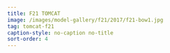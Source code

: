 ```yaml
---
title: F21 TOMCAT
image: /images/model-gallery/f21/2017/f21-bow1.jpg
tag: tomcat-f21
caption-style: no-caption no-title
sort-order: 4
---
```

